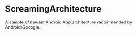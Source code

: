# ScreamingArchitecture
A sample of newest Android App architecture recommended by Android/Gooogle.
